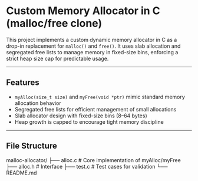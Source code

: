 # Custom Memory Allocator in C (malloc/free clone)

This project implements a custom dynamic memory allocator in C as a drop-in replacement for `malloc()` and `free()`. It uses slab allocation and segregated free lists to manage memory in fixed-size bins, enforcing a strict heap size cap for predictable usage.

---

## Features

- `myAlloc(size_t size)` and `myFree(void *ptr)` mimic standard memory allocation behavior
- Segregated free lists for efficient management of small allocations
- Slab allocator design with fixed-size bins (8–64 bytes)
- Heap growth is capped to encourage tight memory discipline

---

## File Structure

malloc-allocator/
├── alloc.c # Core implementation of myAlloc/myFree
├── alloc.h # Interface
├── test.c # Test cases for validation
└── README.md
